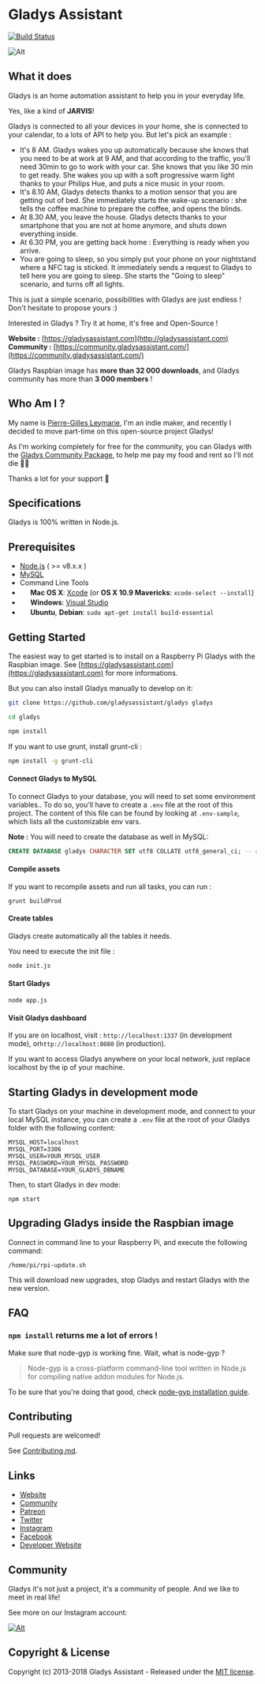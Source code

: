 Gladys Assistant
=======================

[![Build Status](https://travis-ci.org/GladysAssistant/Gladys.svg?branch=master)](https://travis-ci.org/GladysAssistant/Gladys)

![Alt](https://gladysassistant.com/assets/images/presentation/facebook_share_gladys.jpg)

What it does
-------------

Gladys is an home automation assistant to help you in your everyday life.

Yes, like a kind of **JARVIS**!

Gladys is connected to all your devices in your home, she is connected to your calendar, to a lots of API to help you. But let's pick an example :

- It's 8 AM. Gladys wakes you up automatically because she knows that you need to be at work at 9 AM, and that according to the traffic, you'll need 30min to go to work with your car. She knows that you like 30 min to get ready.
She wakes you up with a soft progressive warm light thanks to your Philips Hue, and puts a nice music in your room.
- It's 8.10 AM, Gladys detects thanks to a motion sensor that you are getting out of bed. She immediately starts the wake-up scenario : she tells the coffee machine to prepare the coffee, and opens the blinds.
- At 8.30 AM, you leave the house. Gladys detects thanks to your smartphone that you are not at home anymore, and shuts down everything inside.
- At 6.30 PM, you are getting back home : Everything is ready when you arrive.
- You are going to sleep, so you simply put your phone on your nightstand where a NFC tag is sticked. It immediately sends a request to Gladys to tell here you are going to sleep. She starts the "Going to sleep" scenario, and turns off all lights.

This is just a simple scenario, possibilities with Gladys are just endless ! Don't hesitate to propose yours :)

Interested in Gladys ? Try it at home, it's free and Open-Source !

**Website :** [https://gladysassistant.com](http://gladysassistant.com) <br>
**Community :** [https://community.gladysassistant.com/](https://community.gladysassistant.com/)

Gladys Raspbian image has **more than 32 000 downloads**, and Gladys community has more than **3 000 members** ! 

Who Am I ?
-------------

My name is [Pierre-Gilles Leymarie](https://twitter.com/pierregillesl), I'm an indie maker, and recently I decided to move part-time on this open-source project Gladys!

As I'm working completely for free for the community, you can Gladys with the [Gladys Community Package](https://gladysassistant.com/gladys-community-package), to help me pay my food and rent so I'll not die 🤤😄

Thanks a lot for your support 🙏

Specifications
-------------

Gladys is 100% written in Node.js.

Prerequisites
-------------

- [Node.js](http://nodejs.org) ( >= v8.x.x )
- [MySQL](http://www.mysql.com/)
- Command Line Tools
 - <img src="http://deluge-torrent.org/images/apple-logo.gif" height="17">&nbsp;**Mac OS X**: [Xcode](https://itunes.apple.com/us/app/xcode/id497799835?mt=12) (or **OS X 10.9 Mavericks**: `xcode-select --install`)
 - <img src="http://dc942d419843af05523b-ff74ae13537a01be6cfec5927837dcfe.r14.cf1.rackcdn.com/wp-content/uploads/windows-8-50x50.jpg" height="17">&nbsp;**Windows**: [Visual Studio](http://www.visualstudio.com/downloads/download-visual-studio-vs#d-express-windows-8)
 - <img src="https://lh5.googleusercontent.com/-2YS1ceHWyys/AAAAAAAAAAI/AAAAAAAAAAc/0LCb_tsTvmU/s46-c-k/photo.jpg" height="17">&nbsp;**Ubuntu**, **Debian**: `sudo apt-get install build-essential`



 
Getting Started
---------------

The easiest way to get started is to install on a Raspberry Pi Gladys with the Raspbian image. See [https://gladysassistant.com](https://gladysassistant.com) for more informations.

But you can also install Gladys manually to develop on it:

```bash
git clone https://github.com/gladysassistant/gladys gladys
```

```bash
cd gladys
```

```bash
npm install
```

If you want to use grunt, install grunt-cli :

```bash
npm install -g grunt-cli
```

#### Connect Gladys to MySQL

To connect Gladys to your database, you will need to set some environment variables..
To do so, you'll have to create a `.env` file at the root of this project. The content of this file can be found by looking at `.env-sample`, which lists all the customizable env vars.

**Note :** You will need to create the database as well in MySQL:

```sql
CREATE DATABASE gladys CHARACTER SET utf8 COLLATE utf8_general_ci; -- or whatever name you've set in your .env file.`
```

#### Compile assets

If you want to recompile assets and run all tasks, you can run :

```
grunt buildProd
```

#### Create tables

Gladys create automatically all the tables it needs.

You need to execute the init file :

```bash
node init.js
```

#### Start Gladys 

```
node app.js
```

#### Visit Gladys dashboard

If you are on localhost, visit : `http://localhost:1337` (in development mode), or`http://localhost:8080` (in production).

If you want to access Gladys anywhere on your local network, just replace localhost by the ip of your machine.

## Starting Gladys in development mode

To start Gladys on your machine in development mode, and connect to your local MySQL instance, you can create a `.env` file at the root of your Gladys folder with the following content: 

```
MYSQL_HOST=localhost
MYSQL_PORT=3306
MYSQL_USER=YOUR_MYSQL_USER
MYSQL_PASSWORD=YOUR_MYSQL_PASSWORD
MYSQL_DATABASE=YOUR_GLADYS_DBNAME
```

Then, to start Gladys in dev mode:

```
npm start
```

## Upgrading Gladys inside the Raspbian image

Connect in command line to your Raspberry Pi, and execute the following command:

```
/home/pi/rpi-update.sh
```

This will download new upgrades, stop Gladys and restart Gladys with the new version.

FAQ
-------------

### `npm install` returns me a lot of errors !

Make sure that node-gyp is working fine. Wait, what is node-gyp ?
>Node-gyp is a cross-platform command-line tool written in Node.js for compiling native addon modules for Node.js.

To be sure that you're doing that good, check [node-gyp installation guide](https://github.com/TooTallNate/node-gyp#installation).


Contributing
-------------

Pull requests are welcomed!

See [Contributing.md](https://github.com/gladysassistant/Gladys/blob/master/.github/CONTRIBUTING.md).

Links
-------------

- [Website](https://gladysassistant.com)
- [Community](https://community.gladysassistant.com/)
- [Patreon](https://www.patreon.com/gladysassistant/overview)
- [Twitter](https://twitter.com/gladysassistant)
- [Instagram](https://www.instagram.com/gladysassistant/)
- [Facebook](https://www.facebook.com/gladysassistant)
- [Developer Website](https://developer.gladysassistant.com)

Community
-------------

Gladys it's not just a project, it's a community of people. And we like to meet in real life!

See more on our Instagram account:

[![Alt](https://gladysassistant.com/assets/images/external/screenshot-instagram.png)](https://www.instagram.com/gladysassistant/)

Copyright & License
-------------

Copyright (c) 2013-2018 Gladys Assistant - Released under the [MIT license](https://github.com/gladysassistant/Gladys/blob/master/LICENSE).

